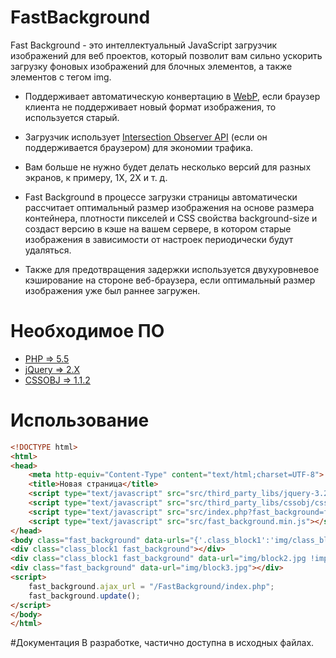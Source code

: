 # FastBackground
Fast Background - это интеллектуальный JavaScript загрузчик изображений для веб проектов, который позволит вам сильно ускорить загрузку фоновых изображений для блочных элементов, а также элементов с тегом img. 
- Поддерживает автоматическую конвертацию в [WebP](https://developers.google.com/speed/webp/), если браузер клиента не поддерживает новый формат изображения, то используется старый.

- Загрузчик использует [Intersection Observer API](https://developer.mozilla.org/ru/docs/Web/API/Intersection_Observer_API) (если он поддерживается браузером) для экономии трафика.
 - Вам больше не нужно будет делать несколько версий для разных экранов, к примеру, 1X, 2X и т. д. 
 - Fast Background в процессе загрузки страницы автоматически рассчитает оптимальный размер изображения на основе размера контейнера, плотности пикселей и CSS свойства background-size и создаст версию в кэше на вашем сервере, в котором старые изображения в зависимости от настроек периодически будут удаляться. 
 - Также для предотвращения задержки используется двухуровневое кэширование на стороне веб-браузера, если оптимальный размер изображения уже был раннее загружен.
# Необходимое  ПО
 - [PHP => 5.5](http://php.net/) 
 - [jQuery => 2.X](https://jquery.com/)
 - [CSSOBJ  => 1.1.2](https://github.com/cssobj/cssobj#cssobj-)
 
# Использование

```html
<!DOCTYPE html>
<html>
<head>
    <meta http-equiv="Content-Type" content="text/html;charset=UTF-8">
    <title>Новая страница</title>
    <script type="text/javascript" src="src/third_party_libs/jquery-3.2.1.min.js"></script>
    <script type="text/javascript" src="src/third_party_libs/cssobj/cssobj.min.js"></script>
    <script type="text/javascript" src="src/index.php?fast_background=fc_script"></script>
    <script type="text/javascript" src="src/fast_background.min.js"></script>
</head>
<body class="fast_background" data-urls="{'.class_block1':'img/class_block1.jpg'}">
<div class="class_block1 fast_background"></div>
<div class="class_block1 fast_background" data-url="img/block2.jpg !important"></div>
<div class="fast_background" data-url="img/block3.jpg"></div>
<script>
    fast_background.ajax_url = "/FastBackground/index.php";
    fast_background.update();
</script>
</body>
</html>
```

#Документация
В разработке, частично доступна в исходных файлах.
